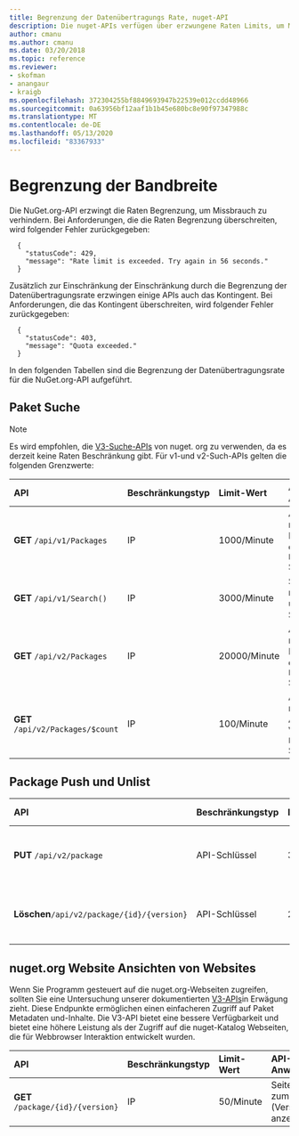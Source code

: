 ```yaml
---
title: Begrenzung der Datenübertragungs Rate, nuget-API
description: Die nuget-APIs verfügen über erzwungene Raten Limits, um Missbrauch zu verhindern.
author: cmanu
ms.author: cmanu
ms.date: 03/20/2018
ms.topic: reference
ms.reviewer:
- skofman
- anangaur
- kraigb
ms.openlocfilehash: 372304255bf8849693947b22539e012ccdd48966
ms.sourcegitcommit: 0a63956bf12aaf1b1b45e680bc8e90f97347988c
ms.translationtype: MT
ms.contentlocale: de-DE
ms.lasthandoff: 05/13/2020
ms.locfileid: "83367933"
---
```

# <a name="rate-limits"></a>Begrenzung der Bandbreite

Die NuGet.org-API erzwingt die Raten Begrenzung, um Missbrauch zu verhindern. Bei Anforderungen, die die Raten Begrenzung überschreiten, wird folgender Fehler zurückgegeben: 

  ~~~
    {
      "statusCode": 429,
      "message": "Rate limit is exceeded. Try again in 56 seconds."
    }
  ~~~

Zusätzlich zur Einschränkung der Einschränkung durch die Begrenzung der Datenübertragungsrate erzwingen einige APIs auch das Kontingent. Bei Anforderungen, die das Kontingent überschreiten, wird folgender Fehler zurückgegeben:

  ~~~
    {
      "statusCode": 403,
      "message": "Quota exceeded."
    }
  ~~~

In den folgenden Tabellen sind die Begrenzung der Datenübertragungsrate für die NuGet.org-API aufgeführt.

## <a name="package-search"></a>Paket Suche

> [!Note]
> Es wird empfohlen, die [V3-Suche-APIs](search-query-service-resource.md) von nuget. org zu verwenden, da es derzeit keine Raten Beschränkung gibt. Für v1-und v2-Such-APIs gelten die folgenden Grenzwerte:

| API | Beschränkungstyp | Limit-Wert | API-Anwendungsfall |
|:---|:---|:---|:---|
**GET** `/api/v1/Packages` | IP | 1000/Minute | Abfragen von nuget-Paket Metadaten über die v1-odata- `Packages` Sammlung |
**GET** `/api/v1/Search()` | IP | 3000/Minute | Suchen nach nuget-Paketen über den v1-Such Endpunkt | 
**GET** `/api/v2/Packages` | IP | 20000/Minute | Abfragen von nuget-Paket Metadaten über die V2-odata- `Packages` Sammlung | 
**GET** `/api/v2/Packages/$count` | IP | 100/Minute | Abfragen der nuget-Paket Anzahl über die V2-odata- `Packages` Sammlung | 

## <a name="package-push-and-unlist"></a>Package Push und Unlist

| API | Beschränkungstyp | Limit-Wert | API-Anwendungsfall | 
|:---|:---|:---|:--- |
**PUT** `/api/v2/package` | API-Schlüssel | 350/Stunde | Neues nuget-Paket (Version) über v2-Push-Endpunkt hochladen 
**Löschen**`/api/v2/package/{id}/{version}` | API-Schlüssel | 250/Stunde | Auflisten eines nuget-Pakets (Version) über den V2-Endpunkt 

## <a name="nugetorg-website-page-views"></a>nuget.org Website Ansichten von Websites

Wenn Sie Programm gesteuert auf die nuget.org-Webseiten zugreifen, sollten Sie eine Untersuchung unserer dokumentierten [V3-APIs](overview.md)in Erwägung zieht. Diese Endpunkte ermöglichen einen einfacheren Zugriff auf Paket Metadaten und-Inhalte. Die V3-API bietet eine bessere Verfügbarkeit und bietet eine höhere Leistung als der Zugriff auf die nuget-Katalog Webseiten, die für Webbrowser Interaktion entwickelt wurden.

| API | Beschränkungstyp | Limit-Wert | API-Anwendungsfall | 
|:---|:---|:---|:--- |
**GET** `/package/{id}/{version}` | IP | 50/Minute | Seite "Details zum Paket (Version)" anzeigen. 
